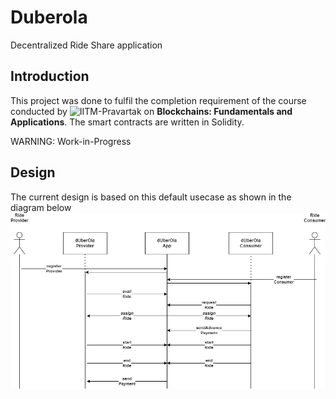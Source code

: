 # Duberola
Decentralized Ride Share application

## Introduction

This project was done to fulfil the completion requirement of the course conducted by ![IITM-Pravartak](https://www.pravartak.org.in) on **Blockchains: Fundamentals and Applications**. The smart contracts are written in Solidity.

WARNING: Work-in-Progress

## Design

The current design is based on this default usecase as shown in the diagram below
![](./doc/img/usecase-default.png)



